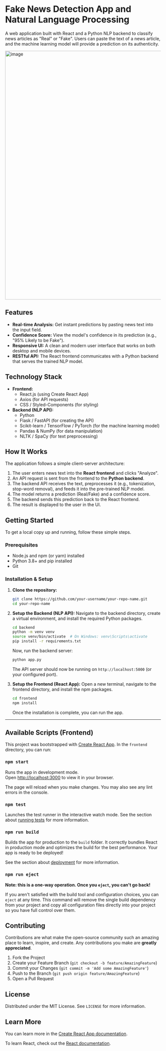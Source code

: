 # Fake News Detection App and Natural Language Processing 

A web application built with React and a Python NLP backend to classify news articles as "Real" or "Fake". Users can paste the text of a news article, and the machine learning model will provide a prediction on its authenticity.


<img width="1410" height="804" alt="image" src="https://github.com/user-attachments/assets/392a4c7d-19e3-450e-8b3b-436d52ff3a78" />


## Features 

-   **Real-time Analysis:** Get instant predictions by pasting news text into the input field.
-   **Confidence Score:** View the model's confidence in its prediction (e.g., "95% Likely to be Fake").
-   **Responsive UI:** A clean and modern user interface that works on both desktop and mobile devices.
-   **RESTful API:** The React frontend communicates with a Python backend that serves the trained NLP model.

## Technology Stack 

-   **Frontend:**
    -   React.js (using Create React App)
    -   Axios (for API requests)
    -   CSS / Styled-Components (for styling)
-   **Backend (NLP API):**
    -   Python
    -   Flask / FastAPI (for creating the API)
    -   Scikit-learn / TensorFlow / PyTorch (for the machine learning model)
    -   Pandas & NumPy (for data manipulation)
    -   NLTK / SpaCy (for text preprocessing)

## How It Works 

The application follows a simple client-server architecture:

1.  The user enters news text into the **React frontend** and clicks "Analyze".
2.  An API request is sent from the frontend to the **Python backend**.
3.  The backend API receives the text, preprocesses it (e.g., tokenization, stop-word removal), and feeds it into the pre-trained NLP model.
4.  The model returns a prediction (Real/Fake) and a confidence score.
5.  The backend sends this prediction back to the React frontend.
6.  The result is displayed to the user in the UI.

## Getting Started

To get a local copy up and running, follow these simple steps.

### Prerequisites

-   Node.js and npm (or yarn) installed
-   Python 3.8+ and pip installed
-   Git

### Installation & Setup

1.  **Clone the repository:**
    ```sh
    git clone https://github.com/your-username/your-repo-name.git
    cd your-repo-name
    ```

2.  **Setup the Backend (NLP API):**
    Navigate to the backend directory, create a virtual environment, and install the required Python packages.
    ```sh
    cd backend
    python -m venv venv
    source venv/bin/activate  # On Windows: venv\Scripts\activate
    pip install -r requirements.txt
    ```
    Now, run the backend server:
    ```sh
    python app.py
    ```
    The API server should now be running on `http://localhost:5000` (or your configured port).

3.  **Setup the Frontend (React App):**
    Open a new terminal, navigate to the frontend directory, and install the npm packages.
    ```sh
    cd frontend
    npm install
    ```
    Once the installation is complete, you can run the app.

---

## Available Scripts (Frontend)

This project was bootstrapped with [Create React App](https://github.com/facebook/create-react-app). In the `frontend` directory, you can run:

### `npm start`

Runs the app in development mode.\
Open [http://localhost:3000](http://localhost:3000) to view it in your browser.

The page will reload when you make changes. You may also see any lint errors in the console.

### `npm test`

Launches the test runner in the interactive watch mode. See the section about [running tests](https://facebook.github.io/create-react-app/docs/running-tests) for more information.

### `npm run build`

Builds the app for production to the `build` folder. It correctly bundles React in production mode and optimizes the build for the best performance. Your app is ready to be deployed!

See the section about [deployment](https://facebook.github.io/create-react-app/docs/deployment) for more information.

### `npm run eject`

**Note: this is a one-way operation. Once you `eject`, you can't go back!**

If you aren't satisfied with the build tool and configuration choices, you can `eject` at any time. This command will remove the single build dependency from your project and copy all configuration files directly into your project so you have full control over them.

## Contributing

Contributions are what make the open-source community such an amazing place to learn, inspire, and create. Any contributions you make are **greatly appreciated**.

1.  Fork the Project
2.  Create your Feature Branch (`git checkout -b feature/AmazingFeature`)
3.  Commit your Changes (`git commit -m 'Add some AmazingFeature'`)
4.  Push to the Branch (`git push origin feature/AmazingFeature`)
5.  Open a Pull Request

## License

Distributed under the MIT License. See `LICENSE` for more information.

## Learn More

You can learn more in the [Create React App documentation](https://facebook.github.io/create-react-app/docs/getting-started).

To learn React, check out the [React documentation](https://reactjs.org/).
